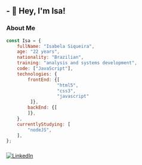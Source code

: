 ## - 👋 Hey, I'm Isa!
### About Me 
```javascript
const Isa = {
    fullName: "Isabela Siqueira",
    age: "22 years",
    nationality: "Brazilian",
    training: "analysis and systems development",
    code: ["JavaScript"],
    technologies: {
        frontEnd: {[
                   "html5",
                   "css3",
                   "javascript"
         ]},
        backEnd: {[
        ]},
    },
    currentlyStudying: [
        "nodeJS",
    ],
};
```
  
###
[![LinkedIn](https://img.shields.io/badge/LinkedIn-000?style=for-the-badge&logo=linkedin&logoColor=0E76A8)](https://www.linkedin.com/in/isabela-siqueira-28a85a17b/)


